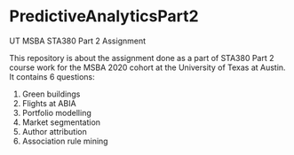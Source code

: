 # PredictiveAnalyticsPart2
UT MSBA STA380 Part 2 Assignment

This repository is about the assignment done as a part of STA380 Part 2 course work for the MSBA 2020 cohort at the University of Texas at Austin.
It contains 6 questions:
1. Green buildings
2. Flights at ABIA
3. Portfolio modelling
4. Market segmentation
5. Author attribution
6. Association rule mining
